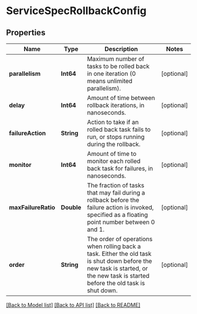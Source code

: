# ServiceSpecRollbackConfig

## Properties
Name | Type | Description | Notes
------------ | ------------- | ------------- | -------------
**parallelism** | **Int64** | Maximum number of tasks to be rolled back in one iteration (0 means unlimited parallelism).  | [optional] 
**delay** | **Int64** | Amount of time between rollback iterations, in nanoseconds.  | [optional] 
**failureAction** | **String** | Action to take if an rolled back task fails to run, or stops running during the rollback.  | [optional] 
**monitor** | **Int64** | Amount of time to monitor each rolled back task for failures, in nanoseconds.  | [optional] 
**maxFailureRatio** | **Double** | The fraction of tasks that may fail during a rollback before the failure action is invoked, specified as a floating point number between 0 and 1.  | [optional] 
**order** | **String** | The order of operations when rolling back a task. Either the old task is shut down before the new task is started, or the new task is started before the old task is shut down.  | [optional] 

[[Back to Model list]](../README.md#documentation-for-models) [[Back to API list]](../README.md#documentation-for-api-endpoints) [[Back to README]](../README.md)



